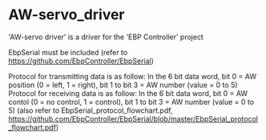 # AW-servo_driver
'AW-servo driver' is a driver for the 'EBP Controller' project

EbpSerial must be included (refer to https://github.com/EbpController/EbpSerial)

Protocol for transmitting data is as follow: In the 6 bit data word, bit 0 = AW position (0 = left, 1 = right), bit 1 to bit 3 = AW number (value = 0 to 5)
Protocol for receiving data is as follow: In the 6 bit data word, bit 0 = AW contol (0 = no control, 1 = control), bit 1 to bit 3 = AW number (value = 0 to 5)
(also refer to EbpSerial_protocol_flowchart.pdf, https://github.com/EbpController/EbpSerial/blob/master/EbpSerial_protocol_flowchart.pdf)
